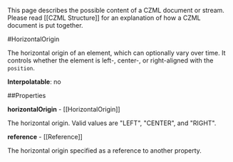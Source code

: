 This page describes the possible content of a CZML document or stream.  Please read [[CZML Structure]] for an explanation of how a CZML document is put together.

#HorizontalOrigin

The horizontal origin of an element, which can optionally vary over time.  It controls whether the element is left-, center-, or right-aligned with the `position`.

**Interpolatable**: no

##Properties

**horizontalOrigin** - [[HorizontalOrigin]]

The horizontal origin.  Valid values are "LEFT", "CENTER", and "RIGHT".


**reference** - [[Reference]]

The horizontal origin specified as a reference to another property.


